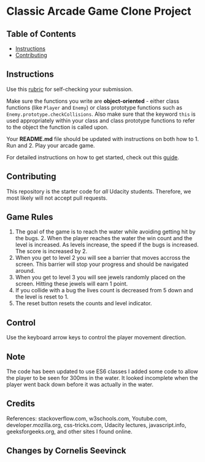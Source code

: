 # Classic Arcade Game Clone Project

## Table of Contents

- [Instructions](#instructions)
- [Contributing](#contributing)

## Instructions

Use this [rubric](https://review.udacity.com/#!/rubrics/15/view) for self-checking your submission.

Make sure the functions you write are **object-oriented** - either class functions (like `Player` and `Enemy`) or class prototype functions such as `Enemy.prototype.checkCollisions`. Also make sure that the keyword `this` is used appropriately within your class and class prototype functions to refer to the object the function is called upon.

Your **README.md** file should be updated with instructions on both how to 1. Run and 2. Play your arcade game.

For detailed instructions on how to get started, check out this [guide](https://docs.google.com/document/d/1v01aScPjSWCCWQLIpFqvg3-vXLH2e8_SZQKC8jNO0Dc/pub?embedded=true).

## Contributing

This repository is the starter code for _all_ Udacity students. Therefore, we most likely will not accept pull requests.

## Game Rules

1. The goal of the game is to reach the water while avoiding getting hit by the bugs. 2. When the player reaches the water the win count and the level is increased. As levels increase, the speed if the bugs is increased. The score is increased by 2. 
3. When you get to level 2 you will see a barrier that moves accross the screen. This barrier will stop your progress and should be navigated around.
4. When you get to level 3 you will see jewels randomly placed on the screen. Hitting these jewels will earn 1 point. 
5. If you collide with a bug the lives count is decreased from 5 down and the level is reset to 1. 
6. The reset button resets the counts and level indicator.

## Control

Use the keyboard arrow keys to control the player movement direction.

## Note

The code has been updated to use ES6 classes
I added some code to allow the player to be seen for 300ms in the water. It looked incomplete when the player went back down before it was actually in the water. 

## Credits
References: stackoverflow.com, w3schools.com, Youtube.com, developer.mozilla.org, css-tricks.com, Udacity lectures, javascript.info, geeksforgeeks.org, and other sites I found online.

## Changes by Cornelis Seevinck